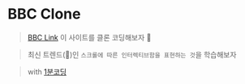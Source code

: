 # BBC Clone

> [BBC Link](https://www.bbc.com/korean/resources/idt-48d3c9a7-4063-4289-9726-611b5ea9d7b5) 이 사이트를 클론 코딩해보자 🚀

> 최신 트렌드(🤩)인 `스크롤에 따른 인터렉티브함을 표현하는 것`을 학습해보자

> with [1분코딩](https://www.youtube.com/playlist?list=PLe9WXHRkq9p11MIiI1FnMc8aekiBShq2L)
